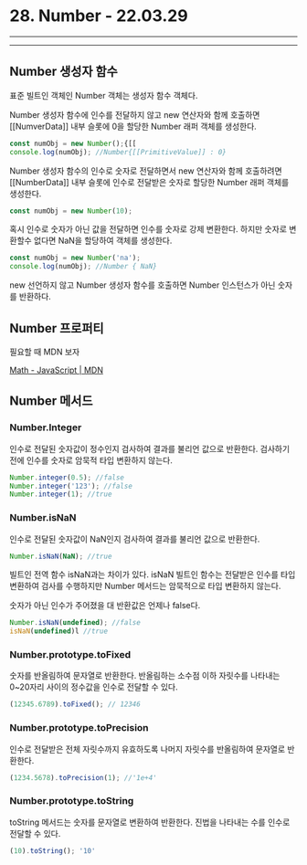 # 28. Number - 22.03.29

---

---

## Number 생성자 함수

표준 빌트인 객체인 Number 객체는 생성자 함수 객체다.

Number 생성자 함수에 인수를 전달하지 않고 new 연산자와 함께 호출하면 [[NumverData]] 내부 슬롯에 0을 할당한 Number 래퍼 객체를 생성한다.

```jsx
const numObj = new Number();{[[
console.log(numObj); //Number{[[PrimitiveValue]] : 0}
```

Number 생성자 함수의 인수로 숫자로 전달하면서 new 연산자와 함께 호출하려면 [[NumberData]] 내부 슬롯에 인수로 전달받은 숫자로 할당한 Number 래퍼 객체를 생성한다.

```jsx
const numObj = new Number(10);
```

혹시 인수로 숫자가 아닌 값을 전달하면 인수를 숫자로 강제 변환한다. 하지만 숫자로 변환할수 없다면 NaN을 할당하여 객체를 생성한다.

```jsx
const numObj = new Number('na');
console.log(numObj); //Number { NaN}
```

new 선언하지 않고 Number 생성자 함수를 호출하면 Number 인스턴스가 아닌 숫자를 반환하다.

## Number 프로퍼티

필요할 때 MDN 보자

[Math - JavaScript | MDN](https://developer.mozilla.org/ko/docs/Web/JavaScript/Reference/Global_Objects/Math#%EC%86%8D%EC%84%B1)

## Number 메서드

### Number.Integer

인수로 전달된 숫자값이 정수인지 검사하여 결과를 불리언 값으로 반환한다. 검사하기 전에 인수를 숫자로 암묵적 타입 변환하지 않는다.

```jsx
Number.integer(0.5); //false
Number.integer('123'); //false
Number.integer(1); //true
```

### Number.isNaN

인수로 전달된 숫자값이 NaN인지 검사하여 결과를 불리언 값으로 반환한다.

```jsx
Number.isNaN(NaN); //true
```

빌트인 전역 함수 isNaN과는 차이가 있다. isNaN 빌트인 함수는 전달받은 인수를 타입 변환하여 검사를 수행하지만 Number 메서드는 암묵적으로 타입 변환하지 않는다.

숫자가 아닌 인수가 주어졌을 대 반환값은 언제나 false다.

```jsx
Number.isNaN(undefined); //false
isNaN(undefined)l //true
```

### Number.prototype.toFixed

숫자를 반올림하여 문자열로 반환한다. 반올림하는 소수점 이하 자릿수를 나타내는 0~20자리 사이의 정수값을 인수로 전달할 수 있다.

```jsx
(12345.6789).toFixed(); // 12346
```

### Number.prototype.toPrecision

인수로 전달받은 전체 자릿수까지 유효하도록 나머지 자릿수를 반올림하여 문자열로 반환한다.

```jsx
(1234.5678).toPrecision(1); //'1e+4'
```

### Number.prototype.toString

toString 메서드는 숫자를 문자열로 변환하여 반환한다. 진법을 나타내는 수를 인수로 전달할 수 있다.

```jsx
(10).toString(); '10'
```